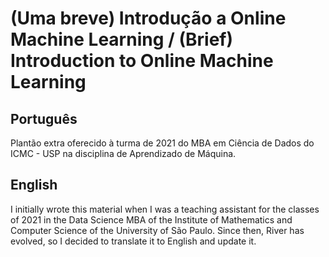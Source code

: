 # (Uma breve) Introdução a Online Machine Learning / (Brief) Introduction to Online Machine Learning

## Português

Plantão extra oferecido à turma de 2021 do MBA em Ciência de Dados do ICMC - USP na disciplina de Aprendizado de Máquina.

## English

I initially wrote this material when I was a teaching assistant for the classes of 2021 in the Data Science MBA of the Institute of Mathematics and Computer Science of the University of São Paulo. Since then, River has evolved, so I decided to translate it to English and update it.